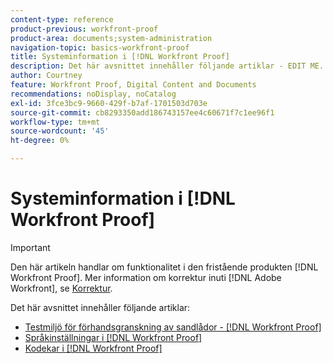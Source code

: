 ```yaml
---
content-type: reference
product-previous: workfront-proof
product-area: documents;system-administration
navigation-topic: basics-workfront-proof
title: Systeminformation i [!DNL Workfront Proof]
description: Det här avsnittet innehåller följande artiklar - EDIT ME.
author: Courtney
feature: Workfront Proof, Digital Content and Documents
recommendations: noDisplay, noCatalog
exl-id: 3fce3bc9-9660-429f-b7af-1701503d703e
source-git-commit: cb8293350add186743157ee4c60671f7c1ee96f1
workflow-type: tm+mt
source-wordcount: '45'
ht-degree: 0%

---
```


# Systeminformation i [!DNL Workfront Proof]

>[!IMPORTANT]
>
>Den här artikeln handlar om funktionalitet i den fristående produkten [!DNL Workfront Proof]. Mer information om korrektur inuti [!DNL Adobe Workfront], se [Korrektur](../../../review-and-approve-work/proofing/proofing.md).

Det här avsnittet innehåller följande artiklar:

* [Testmiljö för förhandsgranskning av sandlådor - [!DNL Workfront Proof]](../../../workfront-proof/wp-getstarted/system-information/preview-sandbox.md)
* [Språkinställningar i [!DNL Workfront Proof]](../../../workfront-proof/wp-getstarted/system-information/language-settings.md)
* [Kodekar i [!DNL Workfront Proof]](../../../workfront-proof/wp-getstarted/system-information/codecs.md)

